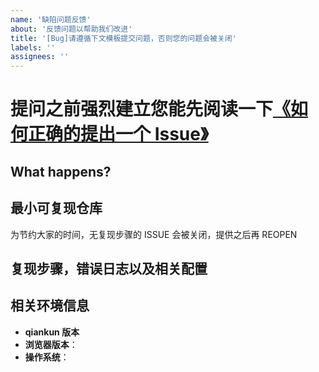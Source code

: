 ```yaml
---
name: '缺陷问题反馈'
about: '反馈问题以帮助我们改进'
title: '[Bug]请遵循下文模板提交问题，否则您的问题会被关闭'
labels: ''
assignees: ''
---
```


# 提问之前强烈建立您能先阅读一下[《如何正确的提出一个 Issue》](https://github.com/umijs/qiankun/issues/1115)

<!--
感谢您向我们反馈问题，为了高效的解决问题，我们期望你能提供以下信息：
-->

## What happens?

<!-- 清晰的描述下遇到的问题。-->

## 最小可复现仓库

为节约大家的时间，无复现步骤的 ISSUE 会被关闭，提供之后再 REOPEN

<!-- 你的仓库链接 -->

## 复现步骤，错误日志以及相关配置

<!-- 请提供复现步骤，错误日志以及相关配置 -->
<!-- 可以尝试不要锁版本，重新安装依赖试试先 -->

## 相关环境信息

- **qiankun 版本**
- **浏览器版本**：
- **操作系统**：
